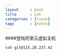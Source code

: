```yaml
---
layout     : post
title      : ssh
categories : [linux]
tags       : [notes]
---
```

####登陆阿里云虚拟主机
```
ssh git@115.28.237.42
```